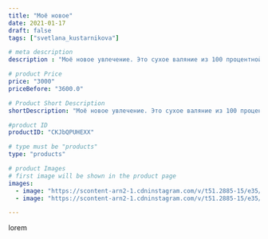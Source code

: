 ```yaml
---
title: "Моё новое"
date: 2021-01-17
draft: false
tags: ["svetlana_kustarnikova"]

# meta description
description : "Моё новое увлечение. Это сухое валяние из 100 процентной шерсти меринос"

# product Price
price: "3000"
priceBefore: "3600.0"

# Product Short Description
shortDescription: "Моё новое увлечение. Это сухое валяние из 100 процентной шерсти меринос"

#product ID
productID: "CKJbQPUHEXX"

# type must be "products"
type: "products"

# product Images
# first image will be shown in the product page
images:
  - image: "https://scontent-arn2-1.cdninstagram.com/v/t51.2885-15/e35/139477109_799500403969960_139609455980121242_n.jpg?se=7&tp=1&_nc_ht=scontent-arn2-1.cdninstagram.com&_nc_cat=104&_nc_ohc=9oI0qMYYJdIAX_k-CQl&ccb=7-4&oh=4746c8b38089b7b5d2e4e1d6b6626e67&oe=60842F1D&ig_cache_key=MjQ4ODY0MDEyODgyMDIyOTQyOA%3D%3D.2-ccb7-4"
  - image: "https://scontent-arn2-1.cdninstagram.com/v/t51.2885-15/e35/139567266_179466100631947_4732317136614920962_n.jpg?se=7&tp=1&_nc_ht=scontent-arn2-1.cdninstagram.com&_nc_cat=107&_nc_ohc=qu0rChpz_4cAX_gDUrb&ccb=7-4&oh=eb32a376dc1ee2610a0c2a9be80289b8&oe=6083D8A2&ig_cache_key=MjQ4ODY0MDEyODcxMTM1NzU3OA%3D%3D.2-ccb7-4"

---
```

lorem
